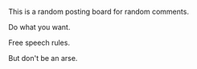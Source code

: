This is a random posting board for random comments. 

Do what you want. 

Free speech rules.

But don't be an arse. 